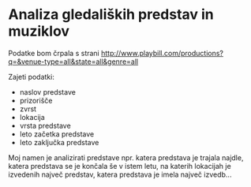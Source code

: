 ﻿# Analiza gledaliških predstav in muziklov

Podatke bom črpala s strani http://www.playbill.com/productions?q=&venue-type=all&state=all&genre=all

Zajeti podatki:
* naslov predstave
* prizorišče
* zvrst
* lokacija
* vrsta predstave
* leto začetka predstave
* leto zaključka predstave

Moj namen je analizirati predstave npr. katera predstava je trajala najdle, katera predstava se je končala še v istem letu, na katerih lokacijah je izvedenih največ predstav, katera predstava je imela največ izvedb...

